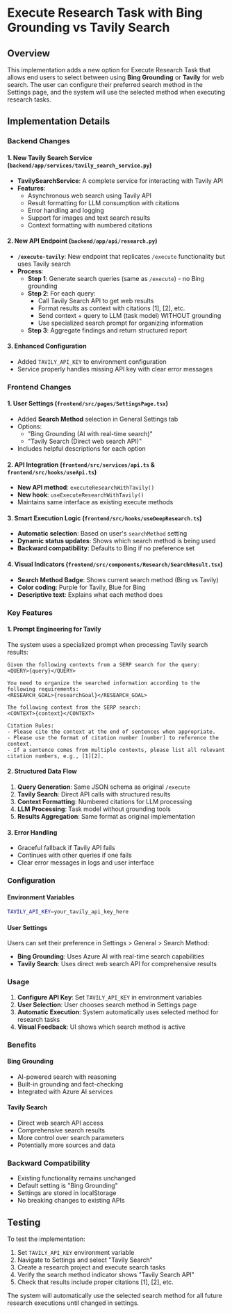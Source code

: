 # Execute Research Task with Bing Grounding vs Tavily Search

## Overview

This implementation adds a new option for Execute Research Task that allows end users to select between using **Bing Grounding** or **Tavily** for web search. The user can configure their preferred search method in the Settings page, and the system will use the selected method when executing research tasks.

## Implementation Details

### Backend Changes

#### 1. New Tavily Search Service (`backend/app/services/tavily_search_service.py`)
- **TavilySearchService**: A complete service for interacting with Tavily API
- **Features**:
  - Asynchronous web search using Tavily API
  - Result formatting for LLM consumption with citations
  - Error handling and logging
  - Support for images and text search results
  - Context formatting with numbered citations

#### 2. New API Endpoint (`backend/app/api/research.py`)
- **`/execute-tavily`**: New endpoint that replicates `/execute` functionality but uses Tavily search
- **Process**:
  - **Step 1**: Generate search queries (same as `/execute`) - no Bing grounding
  - **Step 2**: For each query:
    - Call Tavily Search API to get web results
    - Format results as context with citations [1], [2], etc.
    - Send context + query to LLM (task model) WITHOUT grounding
    - Use specialized search prompt for organizing information
  - **Step 3**: Aggregate findings and return structured report

#### 3. Enhanced Configuration
- Added `TAVILY_API_KEY` to environment configuration
- Service properly handles missing API key with clear error messages

### Frontend Changes

#### 1. User Settings (`frontend/src/pages/SettingsPage.tsx`)
- Added **Search Method** selection in General Settings tab
- Options:
  - "Bing Grounding (AI with real-time search)"
  - "Tavily Search (Direct web search API)"
- Includes helpful descriptions for each option

#### 2. API Integration (`frontend/src/services/api.ts` & `frontend/src/hooks/useApi.ts`)
- **New API method**: `executeResearchWithTavily()`
- **New hook**: `useExecuteResearchWithTavily()`
- Maintains same interface as existing execute methods

#### 3. Smart Execution Logic (`frontend/src/hooks/useDeepResearch.ts`)
- **Automatic selection**: Based on user's `searchMethod` setting
- **Dynamic status updates**: Shows which search method is being used
- **Backward compatibility**: Defaults to Bing if no preference set

#### 4. Visual Indicators (`frontend/src/components/Research/SearchResult.tsx`)
- **Search Method Badge**: Shows current search method (Bing vs Tavily)
- **Color coding**: Purple for Tavily, Blue for Bing
- **Descriptive text**: Explains what each method does

### Key Features

#### 1. Prompt Engineering for Tavily
The system uses a specialized prompt when processing Tavily search results:

```
Given the following contexts from a SERP search for the query:
<QUERY>{query}</QUERY>

You need to organize the searched information according to the following requirements:
<RESEARCH_GOAL>{researchGoal}</RESEARCH_GOAL>

The following context from the SERP search:
<CONTEXT>{context}</CONTEXT>

Citation Rules:
- Please cite the context at the end of sentences when appropriate.
- Please use the format of citation number [number] to reference the context.
- If a sentence comes from multiple contexts, please list all relevant citation numbers, e.g., [1][2].
```

#### 2. Structured Data Flow
1. **Query Generation**: Same JSON schema as original `/execute`
2. **Tavily Search**: Direct API calls with structured results
3. **Context Formatting**: Numbered citations for LLM processing
4. **LLM Processing**: Task model without grounding tools
5. **Results Aggregation**: Same format as original implementation

#### 3. Error Handling
- Graceful fallback if Tavily API fails
- Continues with other queries if one fails
- Clear error messages in logs and user interface

### Configuration

#### Environment Variables
```bash
TAVILY_API_KEY=your_tavily_api_key_here
```

#### User Settings
Users can set their preference in Settings > General > Search Method:
- **Bing Grounding**: Uses Azure AI with real-time search capabilities
- **Tavily Search**: Uses direct web search API for comprehensive results

### Usage

1. **Configure API Key**: Set `TAVILY_API_KEY` in environment variables
2. **User Selection**: User chooses search method in Settings page
3. **Automatic Execution**: System automatically uses selected method for research tasks
4. **Visual Feedback**: UI shows which search method is active

### Benefits

#### Bing Grounding
- AI-powered search with reasoning
- Built-in grounding and fact-checking
- Integrated with Azure AI services

#### Tavily Search
- Direct web search API access
- Comprehensive search results
- More control over search parameters
- Potentially more sources and data

### Backward Compatibility

- Existing functionality remains unchanged
- Default setting is "Bing Grounding" 
- Settings are stored in localStorage
- No breaking changes to existing APIs

## Testing

To test the implementation:

1. Set `TAVILY_API_KEY` environment variable
2. Navigate to Settings and select "Tavily Search"
3. Create a research project and execute search tasks
4. Verify the search method indicator shows "Tavily Search API"
5. Check that results include proper citations [1], [2], etc.

The system will automatically use the selected search method for all future research executions until changed in settings.
